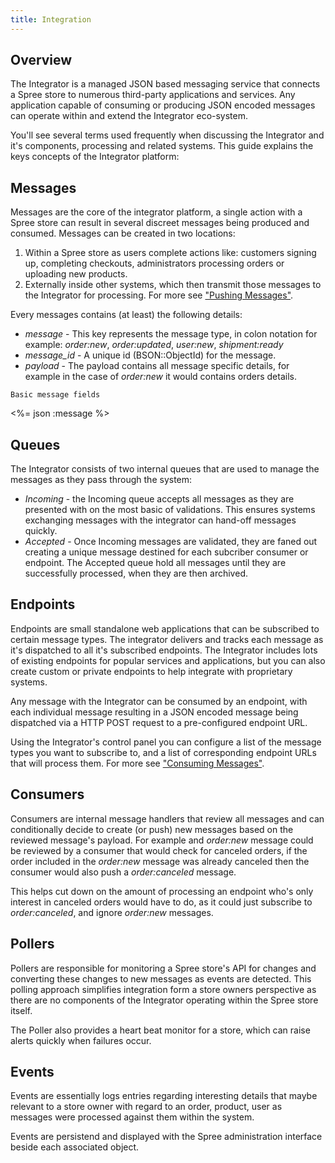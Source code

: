 ```yaml
---
title: Integration
---
```


## Overview

The Integrator is a managed JSON based messaging service that connects a Spree store to numerous third-party applications and services. Any application capable of consuming or producing JSON encoded messages can operate within and extend the Integrator eco-system.

You'll see several terms used frequently when discussing the Integrator and it's components, processing and related systems. This guide explains the keys concepts of the Integrator platform:

## Messages

Messages are the core of the integrator platform, a single action with a Spree store can result in several discreet messages being produced and consumed. Messages can be created in two locations:

1. Within a Spree store as users complete actions like: customers signing up, completing checkouts, administrators processing orders or uploading new products.
2. Externally inside other systems, which then transmit those messages to the Integrator for processing. For more see ["Pushing Messages"](/integration/push/).

Every messages contains (at least) the following details:

* _message_ - This key represents the message type, in colon notation for example: _order:new_, _order:updated_, _user:new_, _shipment:ready_
* _message_id_ - A unique id (BSON::ObjectId) for the message.
* _payload_ - The payload contains all message specific details, for example in the case of _order:new_ it would contains orders details.

<pre class="headers"><code>Basic message fields</code></pre>
<%= json :message %>

## Queues

The Integrator consists of two internal queues that are used to manage the messages as they pass through the system:

* _Incoming_ - the Incoming queue accepts all messages as they are presented with on the most basic of validations. This ensures systems exchanging messages with the integrator can hand-off messages quickly.
* _Accepted_ - Once Incoming messages are validated, they are faned out creating a unique message destined for each subcriber consumer or endpoint. The Accepted queue hold all messages until they are successfully processed, when they are then archived.


## Endpoints

Endpoints are small standalone web applications that can be subscribed to certain message types. The integrator delivers and tracks each message as it's dispatched to all it's subscribed endpoints. The Integrator includes lots of existing endpoints for popular services and applications, but you can also create custom or private endpoints to help integrate with proprietary systems.

Any message with the Integrator can be consumed by an endpoint, with each individual message resulting in a JSON encoded message being dispatched via a HTTP POST request to a pre-configured endpoint URL.

Using the Integrator's control panel you can configure a list of the message types you want to subscribe to, and a list of corresponding endpoint URLs that will process them. For more see ["Consuming Messages"](/integration/consuming/).

## Consumers

Consumers are internal message handlers that review all messages and can conditionally decide to create (or push) new messages based on the reviewed message's payload. For example and _order:new_ message could be reviewed by a consumer that would check for canceled orders, if the order included in the _order:new_ message was already canceled then the consumer would also push a _order:canceled_ message.

This helps cut down on the amount of processing an endpoint who's only interest in canceled orders would have to do, as it could just subscribe to _order:canceled_, and ignore _order:new_ messages.

## Pollers

Pollers are responsible for monitoring a Spree store's API for changes and converting these changes to new messages as events are detected. This polling approach simplifies integration form a store owners perspective as there are no components of the Integrator operating within the Spree store itself.

The Poller also provides a heart beat monitor for a store, which can raise alerts quickly when failures occur.

## Events

Events are essentially logs entries regarding interesting details that maybe relevant to a store owner with regard to an order, product, user as messages were processed against them within the system.

Events are persistend and displayed with the Spree administration interface beside each associated object.
